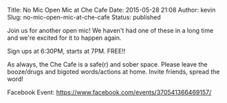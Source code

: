 Title: No Mic Open Mic at Che Cafe
Date: 2015-05-28 21:08
Author: kevin
Slug: no-mic-open-mic-at-che-cafe
Status: published

Join us for another open mic! We haven't had one of these in a long time and we're excited for it to happen again.

Sign ups at 6:30PM, starts at 7PM. FREE!!

As always, the Che Cafe is a safe(r) and sober space. Please leave the booze/drugs and bigoted words/actions at home. Invite friends, spread the word!

Facebook Event: https://www.facebook.com/events/370541366469157/
